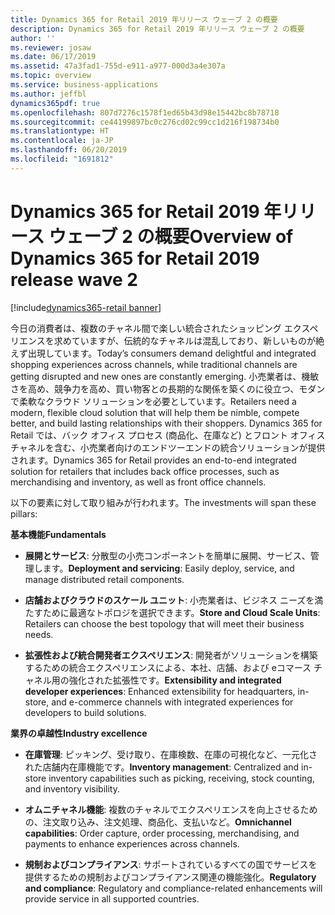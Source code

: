 ```yaml
---
title: Dynamics 365 for Retail 2019 年リリース ウェーブ 2 の概要
description: Dynamics 365 for Retail 2019 年リリース ウェーブ 2 の概要
author: ''
ms.reviewer: josaw
ms.date: 06/17/2019
ms.assetid: 47a3fad1-755d-e911-a977-000d3a4e307a
ms.topic: overview
ms.service: business-applications
ms.author: jeffbl
dynamics365pdf: true
ms.openlocfilehash: 807d7276c1578f1ed65b43d98e15442bc8b78718
ms.sourcegitcommit: ce44199897bc0c276cd02c99cc1d216f198734b0
ms.translationtype: HT
ms.contentlocale: ja-JP
ms.lasthandoff: 06/20/2019
ms.locfileid: "1691812"
---
```

# <a name="overview-of-dynamics-365-for-retail-2019-release-wave-2"></a><span data-ttu-id="b884d-103">Dynamics 365 for Retail 2019 年リリース ウェーブ 2 の概要</span><span class="sxs-lookup"><span data-stu-id="b884d-103">Overview of Dynamics 365 for Retail 2019 release wave 2</span></span>
[!include[dynamics365-retail banner](../includes/dynamics365-retail.md)]

<span data-ttu-id="b884d-104">今日の消費者は、複数のチャネル間で楽しい統合されたショッピング エクスペリエンスを求めていますが、伝統的なチャネルは混乱しており、新しいものが絶えず出現しています。</span><span class="sxs-lookup"><span data-stu-id="b884d-104">Today’s consumers demand delightful and integrated shopping experiences across channels, while traditional channels are getting disrupted and new ones are constantly emerging.</span></span> <span data-ttu-id="b884d-105">小売業者は、機敏さを高め、競争力を高め、買い物客との長期的な関係を築くのに役立つ、モダンで柔軟なクラウド ソリューションを必要としています。</span><span class="sxs-lookup"><span data-stu-id="b884d-105">Retailers need a modern, flexible cloud solution that will help them be nimble, compete better, and build lasting relationships with their shoppers.</span></span> <span data-ttu-id="b884d-106">Dynamics 365 for Retail では、バック オフィス プロセス (商品化、在庫など) とフロント オフィス チャネルを含む、小売業者向けのエンドツーエンドの統合ソリューションが提供されます。</span><span class="sxs-lookup"><span data-stu-id="b884d-106">Dynamics 365 for Retail provides an end-to-end integrated solution for retailers that includes back office processes, such as merchandising and inventory, as well as front office channels.</span></span>

<span data-ttu-id="b884d-107">以下の要素に対して取り組みが行われます。</span><span class="sxs-lookup"><span data-stu-id="b884d-107">The investments will span these pillars:</span></span> 

<span data-ttu-id="b884d-108">**基本機能**</span><span class="sxs-lookup"><span data-stu-id="b884d-108">**Fundamentals**</span></span>

- <span data-ttu-id="b884d-109">**展開とサービス**: 分散型の小売コンポーネントを簡単に展開、サービス、管理します。</span><span class="sxs-lookup"><span data-stu-id="b884d-109">**Deployment and servicing**: Easily deploy, service, and manage distributed retail components.</span></span>

- <span data-ttu-id="b884d-110">**店舗およびクラウドのスケール ユニット**: 小売業者は、ビジネス ニーズを満たすために最適なトポロジを選択できます。</span><span class="sxs-lookup"><span data-stu-id="b884d-110">**Store and Cloud Scale Units**: Retailers can choose the best topology that will meet their business needs.</span></span>

- <span data-ttu-id="b884d-111">**拡張性および統合開発者エクスペリエンス**: 開発者がソリューションを構築するための統合エクスペリエンスによる、本社、店舗、および eコマース チャネル用の強化された拡張性です。</span><span class="sxs-lookup"><span data-stu-id="b884d-111">**Extensibility and integrated developer experiences**: Enhanced extensibility for headquarters, in-store, and e-commerce channels with integrated experiences for developers to build solutions.</span></span>

<span data-ttu-id="b884d-112">**業界の卓越性**</span><span class="sxs-lookup"><span data-stu-id="b884d-112">**Industry excellence**</span></span>

- <span data-ttu-id="b884d-113">**在庫管理**: ピッキング、受け取り、在庫検数、在庫の可視化など、一元化された店舗内在庫機能です。</span><span class="sxs-lookup"><span data-stu-id="b884d-113">**Inventory management**: Centralized and in-store inventory capabilities such as picking, receiving, stock counting, and inventory visibility.</span></span>

- <span data-ttu-id="b884d-114">**オムニチャネル機能**: 複数のチャネルでエクスペリエンスを向上させるための、注文取り込み、注文処理、商品化、支払いなど。</span><span class="sxs-lookup"><span data-stu-id="b884d-114">**Omnichannel capabilities**: Order capture, order processing, merchandising, and payments to enhance experiences across channels.</span></span>

- <span data-ttu-id="b884d-115">**規制およびコンプライアンス**: サポートされているすべての国でサービスを提供するための規制およびコンプライアンス関連の機能強化。</span><span class="sxs-lookup"><span data-stu-id="b884d-115">**Regulatory and compliance**: Regulatory and compliance-related enhancements will provide service in all supported countries.</span></span> 
